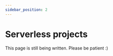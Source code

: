 ```yaml
---
sidebar_position: 2
---
```


# Serverless projects

This page is still being written. Please be patient :)